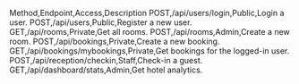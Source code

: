 Method,Endpoint,Access,Description
POST,/api/users/login,Public,Login a user.
POST,/api/users,Public,Register a new user.
GET,/api/rooms,Private,Get all rooms.
POST,/api/rooms,Admin,Create a new room.
POST,/api/bookings,Private,Create a new booking.
GET,/api/bookings/mybookings,Private,Get bookings for the logged-in user.
POST,/api/reception/checkin,Staff,Check-in a guest.
GET,/api/dashboard/stats,Admin,Get hotel analytics.